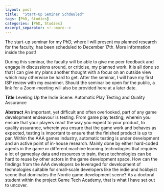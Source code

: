 ```yaml
---
layout: post
title:  "Start-Up Seminar Schdeuled"
tags: [PhD, Studies]
categories: [PhD, Studies]
excerpt_separator: <!--more-->
---
```


The start-up seminar for my PhD, where I will present my planned research for the faculty, has been scheduled to December 17th. More information inside the post!
<!--more-->
During this seminar, the faculty will be able to give me peer feedback and engage in discussions around, or criticise, my planned work. It is all done so that I can give my plans another thought with a focus on an outside view which may otherwise be hard to get. After the seminar, I will have my first ISP review with my examiner. Should the seminar be open for the public, a link for a Zoom-meeting will also be provided here at a later date.

**Title**
Leveling Up the Indie Scene: Automatic Play Testing and Quality Assurance
 
**Abstract**
An important, yet difficult and often overlooked, part of any game development endeavour is testing. From game play testing, wherein you ensure that your players react the way you expect to your product, to quality assurance, wherein you ensure that the game work and behaves as expected, testing is important to ensure that the finished product is up to par. Within the AAA games industry, automatic testing is under development and an active point of in-house research. Mainly done by either hard-coded agents in the game or different machine learning technologies that requires a lot of gameplay data and resources to train, these technologies can be hard to reuse by other actors in the game development space. How can the findings from the AAA developers be leveraged for development of technologies suitable for small-scale developers like the indie and hobbyist scene that dominates the Nordic game development scene? As a doctoral student within the project Game Tech Academy, that is what I have set out to uncover.